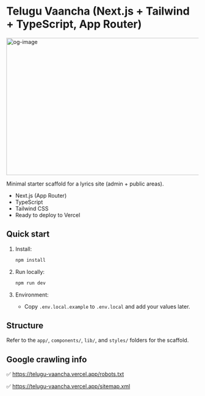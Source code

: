 # Telugu Vaancha (Next.js + Tailwind + TypeScript, App Router)

<img width="1200" height="360" alt="og-image" src="https://github.com/user-attachments/assets/555ad259-f7e7-4e89-83ef-4d170bb3d715" />

Minimal starter scaffold for a lyrics site (admin + public areas).

- Next.js (App Router)
- TypeScript
- Tailwind CSS
- Ready to deploy to Vercel

## Quick start

1. Install:

   ```bash
   npm install
   ```

2. Run locally:

   ```bash
   npm run dev
   ```

3. Environment:
   - Copy `.env.local.example` to `.env.local` and add your values later.

## Structure

Refer to the `app/`, `components/`, `lib/`, and `styles/` folders for the scaffold.




## Google crawling info

✅ https://telugu-vaancha.vercel.app/robots.txt

✅ https://telugu-vaancha.vercel.app/sitemap.xml
